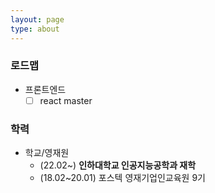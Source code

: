 ```yaml
---
layout: page
type: about
---
```


### 로드맵

- 프론트엔드
    - [ ] react master
    
### 학력

- 학교/영재원
    - (22.02~) **인하대학교 인공지능공학과 재학**
    - (18.02~20.01) 포스텍 영재기업인교육원 9기


